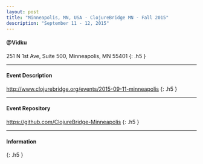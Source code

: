 ```yaml
---
layout: post
title: "Minneapolis, MN, USA - ClojureBridge MN - Fall 2015"
description: "September 11 - 12, 2015"
---
```


#### @Vidku

251 N 1st Ave, Suite 500, Minneapolis, MN 55401
{: .h5 }

---

#### Event Description

<http://www.clojurebridge.org/events/2015-09-11-minneapolis>
{: .h5 }

---

#### Event Repository

<https://github.com/ClojureBridge-Minneapolis>
{: .h5 }

---

#### Information

{: .h5 }

